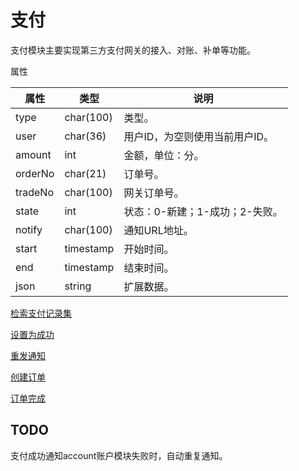 # 支付

支付模块主要实现第三方支付网关的接入、对账、补单等功能。

属性

|属性|类型|说明|
|---|---|---|
|type|char(100)|类型。|
|user|char(36)|用户ID，为空则使用当前用户ID。|
|amount|int|金额，单位：分。|
|orderNo|char(21)|订单号。|
|tradeNo|char(100)|网关订单号。|
|state|int|状态：0-新建；1-成功；2-失败。|
|notify|char(100)|通知URL地址。|
|start|timestamp|开始时间。|
|end|timestamp|结束时间。|
|json|string|扩展数据。|

[检索支付记录集](doc/query.md)

[设置为成功](doc/success.md)

[重发通知](doc/notice.md)

[创建订单](doc/create.md)

[订单完成](doc/complete.md)

## TODO

支付成功通知account账户模块失败时，自动重复通知。
